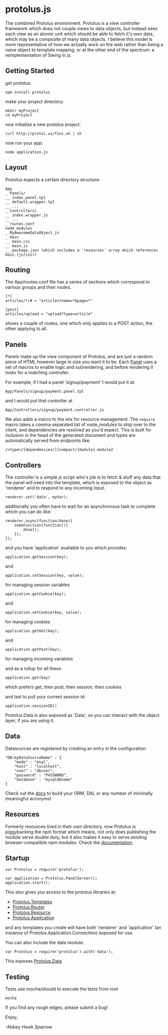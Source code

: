 protolus.js
===========
The combined Protolus environment. Protolus is a view controller framework which does not couple views to data objects, but instead sees each view as an atomic unit which should be able to fetch it's own data, which may be a composite of many data objects. I believe this model is more representative of how we actually work on the web rather than being a naive object to template mapping, or at the other end of the spectrum: a reimplementation of Swing in js.

Getting Started
---------------

get protolus:

    npm install protolus
    
make your project directory:

    mkdir myProject
    cd myProject
    
now initialize a new protolus project:

    curl http://protol.us/fini.sh | sh
    
now run your app:

    node application.js

Layout
------
Protolus expects a certain directory structure:

    App
    _ Panels/
    __ index.panel.tpl
    __ default.wrapper.tpl
    __ ...
    _ Controllers/
    __ index.wrapper.js
    __ ...
    _ routes.conf
    node_modules
    _ MyAwesomeDataObject.js
    _ main
    __ main.css
    __ main.js
    __ package.json (which includes a 'resources' array which references main.(js/css))


Routing
-------

The App/routes.conf file has a series of sections which correspond to various groups and their routes.

    [*]
    articles/*/# = "articles?name=*&page=*"
    
    [post]
    articles/upload = "upload?type=article"
    
shows a couple of routes, one which only applies to a POST action, the other applying to all.

Panels
------

Panels make up the view component of Protolus, and are just a random piece of HTML however large in size you want it to be. Each [Panel](https://npmjs.org/package/protolus-templates) uses a set of macros to enable logic and subrendering, and before rendering it looks for a matching controller.

For example, if I had a panel 'signup/payment' I would put it at:

    App/Panels/signup/payment.panel.tpl

and I would put that controller at
    
    App/Controllers/signup/payment.controller.js
    
We also adds a macro to the mix for resource management: The `require` macro takes a comma separated list of node_modules to ship over to the client, and dependencies are resolved as you'd expect. This is built for inclusion in the head of the generated document and types are automatically served from endpoints like:

    /<type>/[dependencies/][compact/]module1.module2

Controllers
-----------
The controller is a simple js script who's job is to fetch & stuff any data that the panel will need into the template, which is exposed to the object as 'renderer' and to respond to any incoming input.

    renderer.set('data', myVar);
    
additionally you often have to wait for an asynchronous task to complete which you can do like:

    renderer.async(function(done){
        someFunction(function(){
            done();
        });
    });
    
and you have 'application' available to you which provides:

    application.getSession(key);
    
and
    
    application.setSession(key, value);
    
for managing session variables

    application.getCookie(key);
    
and

    application.setCookie(key, value);
    
for managing cookies


    application.getGet(key);
    
and

    application.getPost(key);
    
for managing incoming variables

and as a rollup for all these 

    application.get(key)
    
which prefers get, then post, then session, then cookies

and last to pull your current session id:

    application.sessionID()
    
Protolus.Data is also exposed as 'Data', so you can interact with the object layer, if you are using it.
    
Data
----
    
Datasources are registered by creating an entry in the configuration

    "DB:myDataSourceName" : {
        "mode" : "msql",
        "host" : "localhost",
        "user" : "dbuser",
        "password" : "P455W0RD",
        "database" : "mysqldbname"
    }

Check out the [docs](https://npmjs.org/package/protolus-data) to build your ORM, DAL or any number of minimally meaningful acronyms!
    
Resources
---------
Formerly resources lived in their own directory, now Protolus is piggybacking the npm format which means, not only does publishing the module serve double duty, but it also makes it easy to serve existing browser-compatible npm modules. Check the [documentation](https://npmjs.org/package/protolus-resource).

Startup
-------

    var Protolus = require('protolus');

    var application = Protolus.PanelServer();
    application.start();

This also gives you access to the protolus libraries at:

- [Protolus.Templates](https://npmjs.org/package/protolus-templates)
- [Protolus.Router](https://npmjs.org/package/protolus-router)
- [Protolus.Resource](https://npmjs.org/package/protolus-resource)
- [Protolus.Application](https://npmjs.org/package/protolus-application)

and any templates you create will have both 'renderer' and 'application' (an instance of Protolus.Application.Connection) exposed for use.

You can also include the data module:

    var Protolus = require('protolus').with('data');
    
This exposes [Protolus.Data](https://npmjs.org/package/protolus-data)

Testing
-------
Tests use mocha/should to execute the tests from root

    mocha

If you find any rough edges, please submit a bug!

Enjoy,

-Abbey Hawk Sparrow